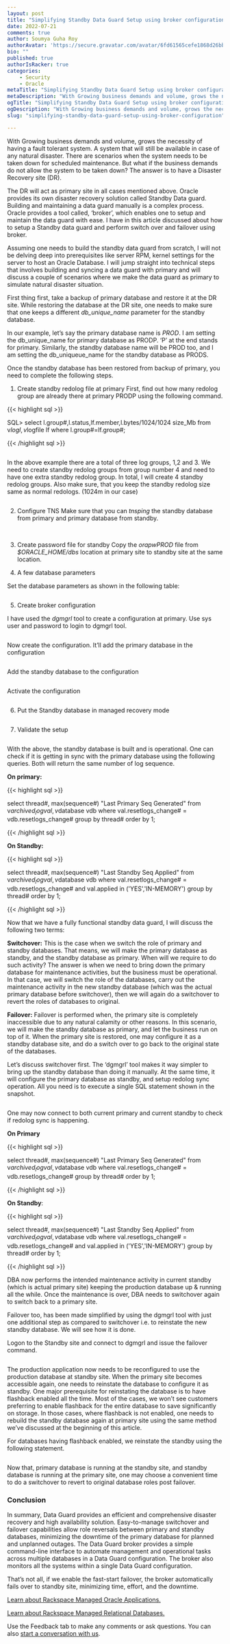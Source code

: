 ```yaml
---
layout: post
title: "Simplifying Standby Data Guard Setup using broker configuration"
date: 2022-07-21
comments: true
author: Soumya Guha Roy
authorAvatar: 'https://secure.gravatar.com/avatar/6fd61565cefe1868d26bb30c97832409'
bio: ""
published: true
authorIsRacker: true
categories:
    - Security
    - Oracle
metaTitle: "Simplifying Standby Data Guard Setup using broker configuration"
metaDescription: "With Growing business demands and volume, grows the necessity of having a fault tolerant system."
ogTitle: "Simplifying Standby Data Guard Setup using broker configuration   "
ogDescription: "With Growing business demands and volume, grows the necessity of having a fault tolerant system. ."
slug: "simplifying-standby-data-guard-setup-using-broker-configuration"

---
```

With Growing business demands and volume, grows the necessity of having a fault tolerant system. A system that will still be available in case of any natural disaster. There are scenarios when the system needs to be taken down for scheduled maintenance. But what if the business demands do not allow the system to be taken down? The answer is to have a Disaster Recovery site (DR). 

<!--more-->

The DR will act as primary site in all cases mentioned above. Oracle provides its own disaster recovery solution called Standby Data guard. Building and maintaining a data guard manually is a complex process. Oracle provides a tool called, ‘broker’, which enables one to setup and maintain the data guard with ease. I have in this article discussed about how to setup a Standby data guard and perform switch over and failover using broker.


Assuming one needs to build the standby data guard from scratch, I will not be delving deep into prerequisites like server RPM, kernel settings for the server to host an Oracle Database. I will jump straight into technical steps that involves building and syncing a data guard with primary and will discuss a couple of scenarios where we make the data guard as primary to simulate natural disaster situation.


First thing first, take a backup of primary database and restore it at the DR site.
While restoring the database at the DR site, one needs to make sure that one keeps a different *db_unique_name* parameter for the standby database.

In our example, let’s say the primary database name is *PROD*.
I am setting the db_unique_name for primary database as PRODP. ‘P’ at the end stands for primary.
Similarly, the standby database name will be PROD too, and I am setting the db_uniqueue_name for the standby database as PRODS.

Once the standby database has been restored from backup of primary, you need to complete the following steps.

1.	Create standby redolog file at primary
First, find out how many redolog group are already there at primary PRODP using the following command.


{{< highlight sql >}}

SQL> select l.group#,l.status,lf.member,l.bytes/1024/1024 size_Mb from v$log l, v$logfile lf where l.group#=lf.group#;

{{< /highlight sql >}}

<img src=Picture1.png title="" alt="">

In the above example there are a total of three log groups, 1,2 and 3. We need to create standby redolog groups from group number 4 and need to have one extra standby redolog group. In total, I will create 4 standby redolog groups. Also make sure, that you keep the standby redolog size same as normal redologs. (1024m in our case)

<img src=Picture2.png title="" alt="">

2.	Configure TNS
Make sure that you can _tnsping_ the standby database from primary and primary database from standby. 

<img src=Picture3.png title="" alt="">
<img src=Picture4.png title="" alt="">

3.	Create password file for standby
Copy the *orapwPROD* file from *$ORACLE_HOME/dbs* location at primary site to standby site at the same location.

4.	A few database parameters

Set the database parameters as shown in the following table:

<img src=Picture5.png title="" alt="">

5.	Create broker configuration

I have used the *dgmgrl* tool to create a configuration at primary. Use sys user and password to login to dgmgrl tool.

<img src=Picture6.png title="" alt="">

Now create the configuration. It’ll add the primary database in the configuration

<img src=Picture7.png title="" alt="">

Add the standby database to the configuration

<img src=Picture8.png title="" alt="">

Activate the configuration

<img src=Picture9.png title="" alt="">

6.	Put the Standby database in managed recovery mode

<img src=Picture10.png title="" alt="">

7.	Validate the setup

<img src=Picture11.png title="" alt="">

With the above, the standby database is built and is operational.
One can check if it is getting in sync with the primary database using the following queries. Both will return the same number of log sequence.

**On primary:**

{{< highlight sql >}}

select thread#, max(sequence#) "Last Primary Seq Generated"
from v$archived_log val, v$database vdb
where val.resetlogs_change# = vdb.resetlogs_change#
group by thread# order by 1;  

{{< /highlight sql >}}

**On Standby:**

{{< highlight sql >}}

select thread#, max(sequence#) "Last Standby Seq Applied"
from v$archived_log val, v$database vdb
where val.resetlogs_change# = vdb.resetlogs_change#
and val.applied in ('YES','IN-MEMORY')
group by thread# order by 1;

{{< /highlight sql >}}

Now that we have a fully functional standby data guard, I will discuss the following two terms:

**Switchover:** This is the case when we switch the role of primary and standby databases. That means, we will make the primary database as standby, and the standby database as primary. When will we require to do such activity? The answer is when we need to bring down the primary database for maintenance activities, but the business must be operational. In that case, we will switch the role of the databases, carry out the maintenance activity in the new standby database (which was the actual primary database before switchover), then we will again do a switchover to revert the roles of databases to original.

**Failover:**  Failover is performed when, the primary site is completely inaccessible due to any natural calamity or other reasons. In this scenario, we will make the standby database as primary, and let the business run on top of it. When the primary site is restored, one may configure it as a standby database site, and do a switch over to go back to the original state of the databases.

Let’s discuss switchover first. The ‘dgmgrl’ tool makes it way simpler to bring up the standby database than doing it manually. At the same time, it will configure the primary database as standby, and setup redolog sync operation. All you need is to execute a single SQL statement shown in the snapshot.

<img src=Picture12.png title="" alt="">

One may now connect to both current primary and current standby to check if redolog sync is happening. 

**On Primary**

{{< highlight sql >}}

select thread#, max(sequence#) "Last Primary Seq Generated"
from v$archived_log val, v$database vdb
where val.resetlogs_change# = vdb.resetlogs_change#
group by thread# order by 1;  


{{< /highlight sql >}}

**On Standby**: 

{{< highlight sql >}}

select thread#, max(sequence#) "Last Standby Seq Applied"
from v$archived_log val, v$database vdb
where val.resetlogs_change# = vdb.resetlogs_change#
and val.applied in ('YES','IN-MEMORY')
group by thread# order by 1;

{{< /highlight sql >}}


DBA now performs the intended maintenance activity in current standby (which is actual primary site) keeping the production database up & running all the while. Once the maintenance is over, DBA needs to switchover again to switch back to a primary site.

Failover too, has been made simplified by using the dgmgrl tool with just one additional step as compared to switchover i.e. to reinstate the new standby database. We will see how it is done.

Logon to the Standby site and connect to dgmgrl and issue the failover command.

<img src=Picture13.png title="" alt="">

The production application now needs to be reconfigured to use the production database at standby site. 
When the primary site becomes accessible again, one needs to reinstate the database to configure it as standby. One major prerequisite for reinstating the database is to have flashback enabled all the time.
Most of the cases, we won’t see customers preferring to enable flashback for the entire database to save significantly on storage.  In those cases, where flashback is not enabled, one needs to rebuild the standby database again at primary site using the same method we’ve discussed at the beginning of this article.

For databases having flashback enabled, we reinstate the standby using the following statement.

<img src=Picture14.png title="" alt="">

Now that, primary database is running at the standby site, and standby database is running at the primary site, one may choose a convenient time to do a switchover to revert to original database roles post failover.

### Conclusion

In summary, Data Guard provides an efficient and comprehensive disaster recovery and high availability solution. 
Easy-to-manage switchover and failover capabilities allow role reversals between primary and standby databases, minimizing the downtime of the primary database for planned and unplanned outages.
The Data Guard broker provides a simple command-line interface to automate management and operational tasks across multiple databases in a Data Guard configuration. 
The broker also monitors all the systems within a single Data Guard configuration.

That’s not all, if we enable the fast-start failover, the broker automatically fails over to standby site, minimizing time, effort, and the downtime.


<a class="cta purple" id="cta" href="https://www.rackspace.com/applications/oracle">Learn about Rackspace Managed Oracle Applications.</a>

<a class="cta purple" id="cta" href="https://www.rackspace.com/data/managed-sql"> Learn about Rackspace Managed Relational Databases.</a>


Use the Feedback tab to make any comments or ask questions. You can also
[start a conversation with us](https://www.rackspace.com/contact).